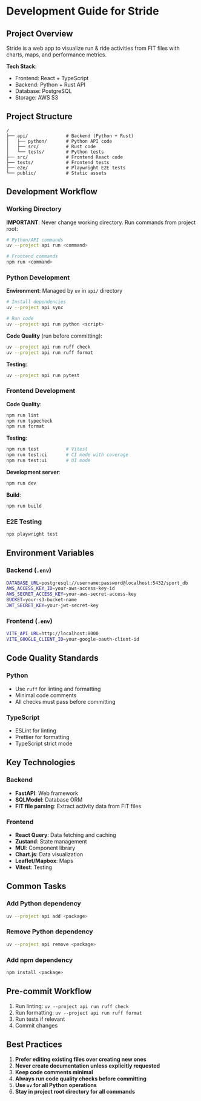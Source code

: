 # Development Guide for Stride

## Project Overview

Stride is a web app to visualize run & ride activities from FIT files with charts, maps, and performance metrics.

**Tech Stack**:
- Frontend: React + TypeScript
- Backend: Python + Rust API
- Database: PostgreSQL
- Storage: AWS S3

## Project Structure

```
/
├── api/              # Backend (Python + Rust)
│   ├── python/       # Python API code
│   ├── src/          # Rust code
│   └── tests/        # Python tests
├── src/              # Frontend React code
├── tests/            # Frontend tests
├── e2e/              # Playwright E2E tests
└── public/           # Static assets
```

## Development Workflow

### Working Directory
**IMPORTANT**: Never change working directory. Run commands from project root:

```bash
# Python/API commands
uv --project api run <command>

# Frontend commands
npm run <command>
```

### Python Development

**Environment**: Managed by `uv` in `api/` directory

```bash
# Install dependencies
uv --project api sync

# Run code
uv --project api run python <script>
```

**Code Quality** (run before committing):
```bash
uv --project api run ruff check
uv --project api run ruff format
```

**Testing**:
```bash
uv --project api run pytest
```

### Frontend Development

**Code Quality**:
```bash
npm run lint
npm run typecheck
npm run format
```

**Testing**:
```bash
npm run test          # Vitest
npm run test:ci       # CI mode with coverage
npm run test:ui       # UI mode
```

**Development server**:
```bash
npm run dev
```

**Build**:
```bash
npm run build
```

### E2E Testing
```bash
npx playwright test
```

## Environment Variables

### Backend (`.env`)
```bash
DATABASE_URL=postgresql://username:password@localhost:5432/sport_db
AWS_ACCESS_KEY_ID=your-aws-access-key-id
AWS_SECRET_ACCESS_KEY=your-aws-secret-access-key
BUCKET=your-s3-bucket-name
JWT_SECRET_KEY=your-jwt-secret-key
```

### Frontend (`.env`)
```bash
VITE_API_URL=http://localhost:8000
VITE_GOOGLE_CLIENT_ID=your-google-oauth-client-id
```

## Code Quality Standards

### Python
- Use `ruff` for linting and formatting
- Minimal code comments
- All checks must pass before committing

### TypeScript
- ESLint for linting
- Prettier for formatting
- TypeScript strict mode

## Key Technologies

### Backend
- **FastAPI**: Web framework
- **SQLModel**: Database ORM
- **FIT file parsing**: Extract activity data from FIT files

### Frontend
- **React Query**: Data fetching and caching
- **Zustand**: State management
- **MUI**: Component library
- **Chart.js**: Data visualization
- **Leaflet/Mapbox**: Maps
- **Vitest**: Testing

## Common Tasks

### Add Python dependency
```bash
uv --project api add <package>
```

### Remove Python dependency
```bash
uv --project api remove <package>
```

### Add npm dependency
```bash
npm install <package>
```

## Pre-commit Workflow

1. Run linting: `uv --project api run ruff check`
2. Run formatting: `uv --project api run ruff format`
3. Run tests if relevant
4. Commit changes

## Best Practices

1. **Prefer editing existing files over creating new ones**
2. **Never create documentation unless explicitly requested**
3. **Keep code comments minimal**
4. **Always run code quality checks before committing**
5. **Use `uv` for all Python operations**
6. **Stay in project root directory for all commands**
